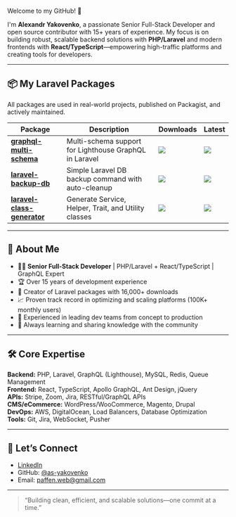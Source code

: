 Welcome to my GitHub! 👋

I'm **Alexandr Yakovenko**, a passionate Senior Full-Stack Developer and open source contributor with 15+ years of experience. My focus is on building robust, scalable backend solutions with **PHP/Laravel** and modern frontends with **React/TypeScript**—empowering high-traffic platforms and creating tools for developers.

---

## 📦 My Laravel Packages

All packages are used in real-world projects, published on Packagist, and actively maintained.

| Package | Description | Downloads | Latest |
|---------|-------------|-----------|--------|
| [**graphql-multi-schema**](https://packagist.org/packages/yakovenko/laravel-lighthouse-graphql-multi-schema) | Multi-schema support for Lighthouse GraphQL in Laravel | ![](https://img.shields.io/packagist/dt/yakovenko/laravel-lighthouse-graphql-multi-schema?style=flat-square) | ![](https://img.shields.io/packagist/v/yakovenko/laravel-lighthouse-graphql-multi-schema?style=flat-square) |
| [**laravel-backup-db**](https://packagist.org/packages/yakovenko/laravel-backup-db) | Simple Laravel DB backup command with auto-cleanup | ![](https://img.shields.io/packagist/dt/yakovenko/laravel-backup-db?style=flat-square) | ![](https://img.shields.io/packagist/v/yakovenko/laravel-backup-db?style=flat-square) |
| [**laravel-class-generator**](https://packagist.org/packages/yakovenko/laravel-class-generator) | Generate Service, Helper, Trait, and Utility classes | ![](https://img.shields.io/packagist/dt/yakovenko/laravel-class-generator?style=flat-square) | ![](https://img.shields.io/packagist/v/yakovenko/laravel-class-generator?style=flat-square) |

---

## 🚀 About Me

- 👨‍💻 **Senior Full-Stack Developer** | PHP/Laravel + React/TypeScript | GraphQL Expert  
- 🏆 Over 15 years of development experience
- 🧩 Creator of Laravel packages with 16,000+ downloads  
- 📈 Proven track record in optimizing and scaling platforms (100K+ monthly users)  
- 👥 Experienced in leading dev teams from concept to production  
- 🌱 Always learning and sharing knowledge with the community

---

## 🛠️ Core Expertise

**Backend:** PHP, Laravel, GraphQL (Lighthouse), MySQL, Redis, Queue Management  
**Frontend:** React, TypeScript, Apollo GraphQL, Ant Design, jQuery  
**APIs:** Stripe, Zoom, Jira, RESTful/GraphQL APIs  
**CMS/eCommerce:** WordPress/WooCommerce, Magento, Drupal  
**DevOps:** AWS, DigitalOcean, Load Balancers, Database Optimization  
**Tools:** Git, Jira, WebSocket, Pusher  

---

## 🤝 Let’s Connect

- [LinkedIn](https://www.linkedin.com/in/alexandr-yakovenko-178072107/)
- GitHub: [@as-yakovenko](https://github.com/as-yakovenko)
- Email: [paffen.web@gmail.com](mailto:paffen.web@gmail.com)

---

> “Building clean, efficient, and scalable solutions—one commit at a time.”  

<!--
Profile views, GitHub stats, or fun widgets can be added here if desired.
-->

